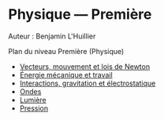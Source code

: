 # Physique — Première

Auteur : Benjamin L'Huillier

Plan du niveau Première (Physique)

- [Vecteurs, mouvement et lois de Newton](./Vecteurs_mouvement_Newton.pdf)
- [Énergie mécanique et travail](./Energie_Mecanique_Travail.pdf)
- [Interactions, gravitation et électrostatique](./Interactions_Gravitation_Electrostatique.pdf)
- [Ondes](./Ondes.pdf)
- [Lumière](./Lumiere.pdf)
- [Pression](./Pression.pdf)
